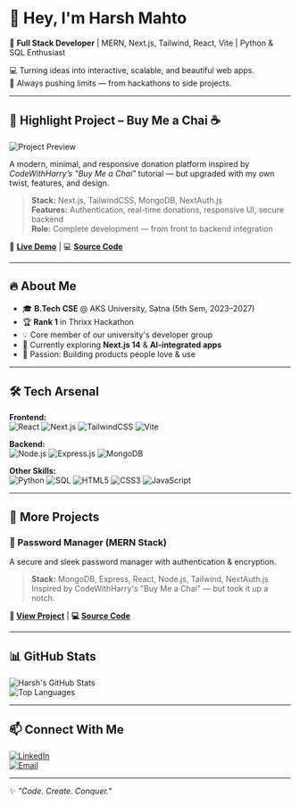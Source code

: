 # 👋 Hey, I'm Harsh Mahto  

🚀 **Full Stack Developer** | MERN, Next.js, Tailwind, React, Vite | Python & SQL Enthusiast  

💻 Turning ideas into interactive, scalable, and beautiful web apps.  
🎯 Always pushing limits — from hackathons to side projects.  

---

## 🌟 Highlight Project – Buy Me a Chai ☕  

![Project Preview](https://your-image-link-here)  

A modern, minimal, and responsive donation platform inspired by *CodeWithHarry’s "Buy Me a Chai"* tutorial — but upgraded with my own twist, features, and design.  

> **Stack:** Next.js, TailwindCSS, MongoDB, NextAuth.js  
> **Features:** Authentication, real-time donations, responsive UI, secure backend  
> **Role:** Complete development — from front to backend integration  

🔗 **[Live Demo](#)** | 💻 **[Source Code](#)**  

---

## 🔥 About Me  
- 🎓 **B.Tech CSE** @ AKS University, Satna (5th Sem, 2023–2027)  
- 🏆 **Rank 1** in Thrixx Hackathon  
- 💡 Core member of our university's developer group  
- 🌱 Currently exploring **Next.js 14** & **AI-integrated apps**  
- 📌 Passion: Building products people love & use  

---

## 🛠️ Tech Arsenal  

**Frontend:**  
![React](https://img.shields.io/badge/-React-61DBFB?logo=react&logoColor=black&style=for-the-badge)
![Next.js](https://img.shields.io/badge/-Next.js-black?logo=next.js&style=for-the-badge)
![TailwindCSS](https://img.shields.io/badge/-TailwindCSS-38B2AC?logo=tailwind-css&logoColor=white&style=for-the-badge)
![Vite](https://img.shields.io/badge/-Vite-646CFF?logo=vite&logoColor=white&style=for-the-badge)

**Backend:**  
![Node.js](https://img.shields.io/badge/-Node.js-339933?logo=node.js&logoColor=white&style=for-the-badge)
![Express.js](https://img.shields.io/badge/-Express.js-000000?logo=express&logoColor=white&style=for-the-badge)
![MongoDB](https://img.shields.io/badge/-MongoDB-47A248?logo=mongodb&logoColor=white&style=for-the-badge)

**Other Skills:**  
![Python](https://img.shields.io/badge/-Python-3776AB?logo=python&logoColor=white&style=for-the-badge)
![SQL](https://img.shields.io/badge/-SQL-003B57?logo=mysql&logoColor=white&style=for-the-badge)
![HTML5](https://img.shields.io/badge/-HTML5-E34F26?logo=html5&logoColor=white&style=for-the-badge)
![CSS3](https://img.shields.io/badge/-CSS3-1572B6?logo=css3&logoColor=white&style=for-the-badge)
![JavaScript](https://img.shields.io/badge/-JavaScript-F7DF1E?logo=javascript&logoColor=black&style=for-the-badge)

---

## 🚀 More Projects  

### 🔐 Password Manager (MERN Stack)  
A secure and sleek password manager with authentication & encryption.  
> **Stack:** MongoDB, Express, React, Node.js, Tailwind, NextAuth.js  
> Inspired by CodeWithHarry's "Buy Me a Chai" — but took it up a notch.  

**🔗 [View Project](#)** | **💻 [Source Code](#)**  

---

## 📊 GitHub Stats  

![Harsh's GitHub Stats](https://github-readme-stats.vercel.app/api?username=HarshMahto&show_icons=true&theme=radical)  
![Top Languages](https://github-readme-stats.vercel.app/api/top-langs/?username=HarshMahto&layout=compact&theme=radical)  

---

## 📫 Connect With Me  
[![LinkedIn](https://img.shields.io/badge/-LinkedIn-0A66C2?logo=linkedin&logoColor=white&style=for-the-badge)](https://www.linkedin.com/in/harsh-mahto-52b8a9295)  
[![Email](https://img.shields.io/badge/-Email-D14836?logo=gmail&logoColor=white&style=for-the-badge)](mailto:harshmahto02@gmail.com)  

---

✨ _"Code. Create. Conquer."_  
